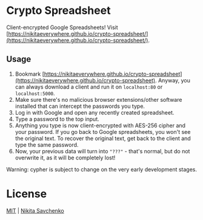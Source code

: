 # Crypto Spreadsheet

Client-encrypted Google Spreadsheets! Visit [https://nikitaeverywhere.github.io/crypto-spreadsheet/](https://nikitaeverywhere.github.io/crypto-spreadsheet/).

## Usage

1. Bookmark [https://nikitaeverywhere.github.io/crypto-spreadsheet](https://nikitaeverywhere.github.io/crypto-spreadsheet). Anyway, you can always download a client and run it on `localhost:80` or `localhost:5000`.
2. Make sure there's no malicious browser extensions/other software installed that can intercept the passwords you type.
3. Log in with Google and open any recently created spreadsheet.
4. Type a password to the top input.
5. Anything you type is now client-encrypted with AES-256 cipher and your password. If you go back to Google spreadsheets, you won't see the original text. To recover the original text, get back to the client and type the same password.
6. Now, your previous data will turn into `"???"` - that's normal, but do not overwrite it, as it will be completely lost!

Warning: cypher is subject to change on the very early development stages.

# License

[MIT](LICENSE) | [Nikita Savchenko](https://nikitaeverywhere.com)
